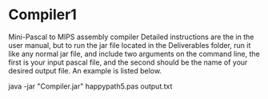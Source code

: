 # Compiler1
Mini-Pascal to MIPS assembly compiler 
Detailed instructions are the in the user manual, but to run the jar file located in the Deliverables folder, 
run it like any normal jar file, and include two arguments on the command line, the first is your input pascal file, 
and the second should be the name of your desired output file. An example is listed below.




java -jar "Compiler.jar" happypath5.pas output.txt
